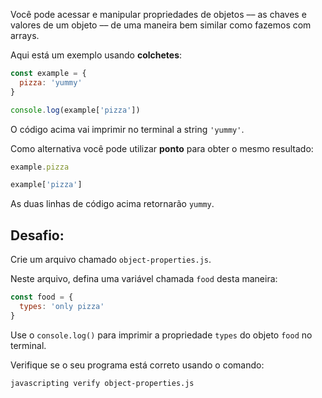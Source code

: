 Você pode acessar e manipular propriedades de objetos –– as chaves e valores de um objeto –– de uma maneira bem similar como fazemos com arrays.

Aqui está um exemplo usando **colchetes**:

```js
const example = {
  pizza: 'yummy'
}

console.log(example['pizza'])
```

O código acima vai imprimir no terminal a string `'yummy'`.

Como alternativa você pode utilizar **ponto** para obter o mesmo resultado:

```js
example.pizza

example['pizza']
```

As duas linhas de código acima retornarão `yummy`.

## Desafio:

Crie um arquivo chamado `object-properties.js`.

Neste arquivo, defina uma variável chamada `food` desta maneira:

```js
const food = {
  types: 'only pizza'
}
```

Use o `console.log()` para imprimir a propriedade `types` do objeto `food` no terminal.

Verifique se o seu programa está correto usando o comando:

```bash
javascripting verify object-properties.js
```
